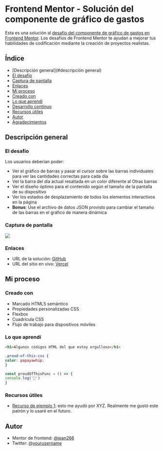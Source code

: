# Frontend Mentor - Solución del componente de gráfico de gastos

Esta es una solución al [desafío del componente de gráfico de gastos en Frontend Mentor](https://www.frontendmentor.io/challenges/expenses-chart-component-e7yJBUdjwt). Los desafíos de Frontend Mentor te ayudan a mejorar tus habilidades de codificación mediante la creación de proyectos realistas.

## Índice

- [Descripción general](#descripción general)
- [El desafío](#el-desafío)
- [Captura de pantalla](#captura-de-pantalla)
- [Enlaces](#enlaces)
- [Mi proceso](#mi-proceso)
- [Creado con](#creada-con)
- [Lo que aprendí](#lo-que-aprendí)
- [Desarrollo continuo](#desarrollo-continuo)
- [Recursos útiles](#recursos-útiles)
- [Autor](#autor)
- [Agradecimientos](#agradecimientos)

## Descripción general

### El desafío

Los usuarios deberían poder:

- Ver el gráfico de barras y pasar el cursor sobre las barras individuales para ver las cantidades correctas para cada día
- Ver la barra del día actual resaltada en un color diferente al Otras barras
- Ver el diseño óptimo para el contenido según el tamaño de la pantalla de su dispositivo
- Ver los estados de desplazamiento de todos los elementos interactivos en la página
- **Bonus**: Use el archivo de datos JSON provisto para cambiar el tamaño de las barras en el gráfico de manera dinámica

### Captura de pantalla

![](./screenshot.jpg)

### Enlaces

- URL de la solución: [GitHub](https://github.com/jean266/componete_cuadro_gastos)
- URL del sitio en vivo: [Vercel]()

## Mi proceso

### Creado con

- Marcado HTML5 semántico
- Propiedades personalizadas CSS
- Flexbox
- Cuadrícula CSS
- Flujo de trabajo para dispositivos móviles

### Lo que aprendí

```html
<h1>Algunos códigos HTML del que estoy orgulloso</h1>
```
```css
.proud-of-this-css {
color: papayawhip;
}
```
```js
const proudOfThisFunc = () => {
console.log('🎉')
}
```

### Recursos útiles

- [Recurso de ejemplo 1](https://www.example.com): esto me ayudó por XYZ. Realmente me gustó este patrón y lo usaré en el futuro.

## Autor

- Mentor de frontend: [@jean266](https://www.frontendmentor.io/profile/jean266)
- Twitter: [@yourusername](https://www.twitter.com/yourusername)
